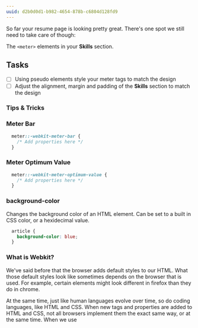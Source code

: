 ```yaml
---
uuid: d2b0d0d1-b982-4654-878b-c6804d128fd9
---
```


So far your resume page is looking pretty great. There's one spot we still need to take care of though:

The `<meter>` elements in your **Skills** section.

## Tasks
- [ ] Using pseudo elements style your meter tags to match the design
- [ ] Adjust the alignment, margin and padding of the **Skills** section to match the design

### Tips & Tricks

### Meter Bar

```css
  meter::-webkit-meter-bar {
    /* Add properties here */
  }
```

### Meter Optimum Value

```css
  meter::-webkit-meter-optimum-value {
    /* Add properties here */
  }
```

### background-color
Changes the background color of an HTML element. Can be set to a built in CSS color,
or a hexidecimal value.

```css
  article {
    background-color: blue;
  }
```

### What is Webkit?
We've said before that the browser adds default styles to our HTML. What those default styles look like sometimes depends on the browser that is used. For example, certain elements might look different in firefox than they do in chrome.

At the same time, just like human languages evolve over time, so do coding languages, like HTML and CSS. When new tags and properties are added to HTML and CSS, not all browsers implement them the exact same way, or at the same time. When we use
